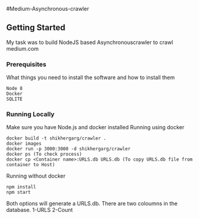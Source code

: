 #Medium-Asynchronous-crawler

## Getting Started

My task was to build NodeJS based Asynchronouscrawler to crawl medium.com

### Prerequisites

What things you need to install the software and how to install them

```
Node 8
Docker
SQLITE
```

### Running Locally

Make sure you have Node.js and docker installed
Running using docker
```
docker build -t shikhergarg/crawler .
docker images
docker run -p 3000:3000 -d shikhergarg/crawler
docker ps (To check process)
docker cp <Container name>:URLS.db URLS.db (To copy URLS.db file from container to Host)

```
Running without docker
```
npm install
npm start
```
Both options will generate a URLS.db.
There are two coloumns in the database.
1-URLS
2-Count



